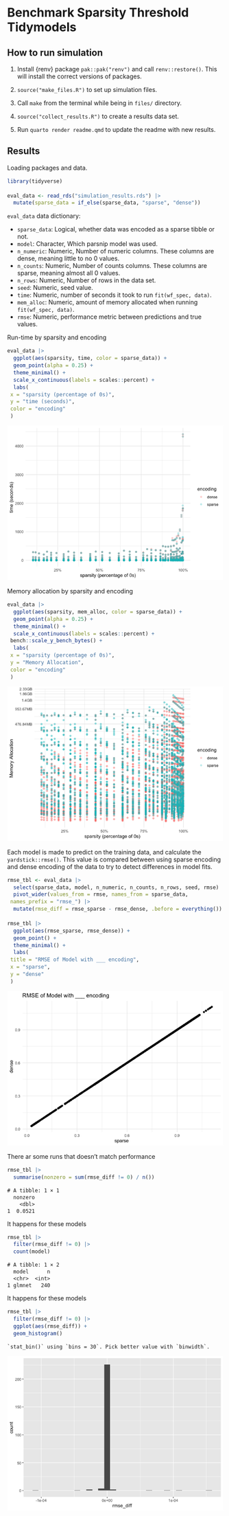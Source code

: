 # Benchmark Sparsity Threshold Tidymodels


## How to run simulation

1.  Install {renv} package `pak::pak("renv")` and call
    `renv::restore()`. This will install the correct versions of
    packages.

2.  `source("make_files.R")` to set up simulation files.

3.  Call `make` from the terminal while being in `files/` directory.

4.  `source("collect_results.R")` to create a results data set.

5.  Run `quarto render readme.qmd` to update the readme with new
    results.

## Results

Loading packages and data.

``` r
library(tidyverse)

eval_data <- read_rds("simulation_results.rds") |>
  mutate(sparse_data = if_else(sparse_data, "sparse", "dense"))
```

`eval_data` data dictionary:

- `sparse_data`: Logical, whether data was encoded as a sparse tibble or
  not.
- `model`: Character, Which parsnip model was used.
- `n_numeric`: Numeric, Number of numeric columns. These columns are
  dense, meaning little to no 0 values.
- `n_counts`: Numeric, Number of counts columns. These columns are
  sparse, meaning almost all 0 values.
- `n_rows`: Numeric, Number of rows in the data set.
- `seed`: Numeric, seed value.
- `time`: Numeric, number of seconds it took to run
  `fit(wf_spec, data)`.
- `mem_alloc`: Numeric, amount of memory allocated when running
  `fit(wf_spec, data)`.
- `rmse`: Numeric, performance metric between predictions and true
  values.

Run-time by sparsity and encoding

``` r
eval_data |>
  ggplot(aes(sparsity, time, color = sparse_data)) +
  geom_point(alpha = 0.25) +
  theme_minimal() +
  scale_x_continuous(labels = scales::percent) +
  labs(
 x = "sparsity (percentage of 0s)",
 y = "time (seconds)",
 color = "encoding"
 )
```

![](readme_files/figure-commonmark/sparsity-vs-time-1.png)

Memory allocation by sparsity and encoding

``` r
eval_data |>
  ggplot(aes(sparsity, mem_alloc, color = sparse_data)) +
  geom_point(alpha = 0.25) +
  theme_minimal() +
  scale_x_continuous(labels = scales::percent) +
 bench::scale_y_bench_bytes() +
  labs(
 x = "sparsity (percentage of 0s)",
 y = "Memory Allocation",
 color = "encoding"
 )
```

![](readme_files/figure-commonmark/sparsity-vs-mem_alloc-1.png)

Each model is made to predict on the training data, and calculate the
`yardstick::rmse()`. This value is compared between using sparse
encoding and dense encoding of the data to try to detect differences in
model fits.

``` r
rmse_tbl <- eval_data |>
  select(sparse_data, model, n_numeric, n_counts, n_rows, seed, rmse) |>
  pivot_wider(values_from = rmse, names_from = sparse_data, 
 names_prefix = "rmse_") |>
  mutate(rmse_diff = rmse_sparse - rmse_dense, .before = everything())
  
rmse_tbl |>
  ggplot(aes(rmse_sparse, rmse_dense)) +
  geom_point() +
  theme_minimal() +
  labs(
 title = "RMSE of Model with ___ encoding",
 x = "sparse",
 y = "dense"
 )
```

![](readme_files/figure-commonmark/rsme-dense-vs-sparse-1.png)

There ar some runs that doesn’t match performance

``` r
rmse_tbl |>
  summarise(nonzero = sum(rmse_diff != 0) / n())
```

    # A tibble: 1 × 1
      nonzero
        <dbl>
    1  0.0521

It happens for these models

``` r
rmse_tbl |>
  filter(rmse_diff != 0) |>
  count(model)
```

    # A tibble: 1 × 2
      model      n
      <chr>  <int>
    1 glmnet   240

It happens for these models

``` r
rmse_tbl |>
  filter(rmse_diff != 0) |>
  ggplot(aes(rmse_diff)) +
  geom_histogram()
```

    `stat_bin()` using `bins = 30`. Pick better value with `binwidth`.

![](readme_files/figure-commonmark/rmse_diff-nonzero-plot-1.png)

